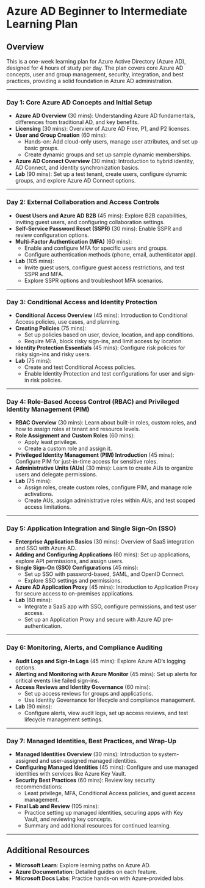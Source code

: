 # Azure AD Beginner to Intermediate Learning Plan

## Overview
This is a one-week learning plan for Azure Active Directory (Azure AD), designed for 4 hours of study per day. The plan covers core Azure AD concepts, user and group management, security, integration, and best practices, providing a solid foundation in Azure AD administration.

---

### **Day 1: Core Azure AD Concepts and Initial Setup**
- **Azure AD Overview** (30 mins): Understanding Azure AD fundamentals, differences from traditional AD, and key benefits.
- **Licensing** (30 mins): Overview of Azure AD Free, P1, and P2 licenses.
- **User and Group Creation** (60 mins): 
  - Hands-on: Add cloud-only users, manage user attributes, and set up basic groups.
  - Create dynamic groups and set up sample dynamic memberships.
- **Azure AD Connect Overview** (30 mins): Introduction to hybrid identity, AD Connect, and identity synchronization basics.
- **Lab** (90 mins): Set up a test tenant, create users, configure dynamic groups, and explore Azure AD Connect options.

---

### **Day 2: External Collaboration and Access Controls**
- **Guest Users and Azure AD B2B** (45 mins): Explore B2B capabilities, inviting guest users, and configuring collaboration settings.
- **Self-Service Password Reset (SSPR)** (30 mins): Enable SSPR and review configuration options.
- **Multi-Factor Authentication (MFA)** (60 mins):
  - Enable and configure MFA for specific users and groups.
  - Configure authentication methods (phone, email, authenticator app).
- **Lab** (105 mins): 
  - Invite guest users, configure guest access restrictions, and test SSPR and MFA.
  - Explore SSPR options and troubleshoot MFA scenarios.

---

### **Day 3: Conditional Access and Identity Protection**
- **Conditional Access Overview** (45 mins): Introduction to Conditional Access policies, use cases, and planning.
- **Creating Policies** (75 mins): 
  - Set up policies based on user, device, location, and app conditions.
  - Require MFA, block risky sign-ins, and limit access by location.
- **Identity Protection Essentials** (45 mins): Configure risk policies for risky sign-ins and risky users.
- **Lab** (75 mins): 
  - Create and test Conditional Access policies.
  - Enable Identity Protection and test configurations for user and sign-in risk policies.

---

### **Day 4: Role-Based Access Control (RBAC) and Privileged Identity Management (PIM)**
- **RBAC Overview** (30 mins): Learn about built-in roles, custom roles, and how to assign roles at tenant and resource levels.
- **Role Assignment and Custom Roles** (60 mins): 
  - Apply least privilege.
  - Create a custom role and assign it.
- **Privileged Identity Management (PIM) Introduction** (45 mins): Configure PIM for just-in-time access for sensitive roles.
- **Administrative Units (AUs)** (30 mins): Learn to create AUs to organize users and delegate permissions.
- **Lab** (75 mins): 
  - Assign roles, create custom roles, configure PIM, and manage role activations.
  - Create AUs, assign administrative roles within AUs, and test scoped access limitations.

---

### **Day 5: Application Integration and Single Sign-On (SSO)**
- **Enterprise Application Basics** (30 mins): Overview of SaaS integration and SSO with Azure AD.
- **Adding and Configuring Applications** (60 mins): Set up applications, explore API permissions, and assign users.
- **Single Sign-On (SSO) Configurations** (45 mins): 
  - Set up SSO with password-based, SAML, and OpenID Connect.
  - Explore SSO settings and permissions.
- **Azure AD Application Proxy** (45 mins): Introduction to Application Proxy for secure access to on-premises applications.
- **Lab** (60 mins): 
  - Integrate a SaaS app with SSO, configure permissions, and test user access.
  - Set up an Application Proxy and secure with Azure AD pre-authentication.

---

### **Day 6: Monitoring, Alerts, and Compliance Auditing**
- **Audit Logs and Sign-In Logs** (45 mins): Explore Azure AD’s logging options.
- **Alerting and Monitoring with Azure Monitor** (45 mins): Set up alerts for critical events like failed sign-ins.
- **Access Reviews and Identity Governance** (60 mins): 
  - Set up access reviews for groups and applications.
  - Use Identity Governance for lifecycle and compliance management.
- **Lab** (90 mins): 
  - Configure alerts, view audit logs, set up access reviews, and test lifecycle management settings.

---

### **Day 7: Managed Identities, Best Practices, and Wrap-Up**
- **Managed Identities Overview** (30 mins): Introduction to system-assigned and user-assigned managed identities.
- **Configuring Managed Identities** (45 mins): Configure and use managed identities with services like Azure Key Vault.
- **Security Best Practices** (60 mins): Review key security recommendations:
  - Least privilege, MFA, Conditional Access policies, and guest access management.
- **Final Lab and Review** (105 mins): 
  - Practice setting up managed identities, securing apps with Key Vault, and reviewing key concepts.
  - Summary and additional resources for continued learning.

---

## Additional Resources
- **Microsoft Learn**: Explore learning paths on Azure AD.
- **Azure Documentation**: Detailed guides on each feature.
- **Microsoft Docs Labs**: Practice hands-on with Azure-provided labs.
